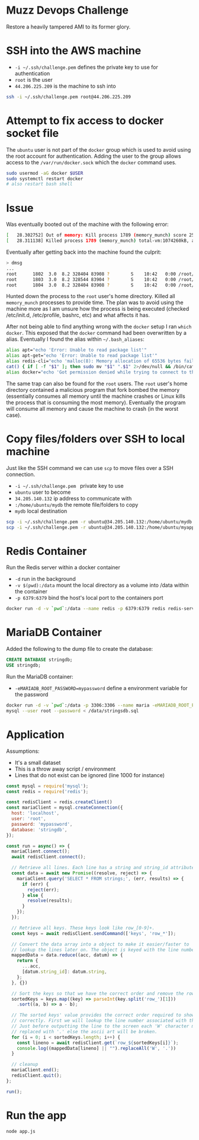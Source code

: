 # Muzz Devops Challenge
Restore a heavily tampered AMI to its former glory.

# SSH into the AWS machine
- `-i ~/.ssh/challenge.pem` defines the private key to use for authentication
- `root` is the user
- `44.206.225.209` is the machine to ssh into
```sh
ssh -i ~/.ssh/challenge.pem root@44.206.225.209
```

# Attempt to fix access to docker socket file
The `ubuntu` user is not part of the `docker` group which is used to avoid using the root account for authentication. Adding the user to the group allows access to the `/var/run/docker.sock` which the `docker` command uses.
```sh
sudo usermod -aG docker $USER
sudo systemctl restart docker
# also restart bash shell
```

# Issue
Was eventually booted out of the machine with the following error:
```sh
[   28.302752] Out of memory: Kill process 1789 (memory_munch) score 251 or sacrifice child
[   28.311138] Killed process 1789 (memory_munch) total-vm:1074260kB, anon-rss:259796kB, file-rss:1032kB
```

Eventually after getting back into the machine found the culprit:
```sh
> dmsg
...
root      1802  3.0  8.2 328404 83908 ?        S    10:42   0:00 /root/memory_munch
root      1803  3.0  8.2 328544 83904 ?        S    10:42   0:00 /root/memory_munch
root      1804  3.0  8.2 328404 83908 ?        S    10:42   0:00 /root/memory_munch
```

Hunted down the process to the `root` user's home directory. Killed all `memory_munch` processes to provide time. The plan was to avoid using the machine more as I am unsure how the process is being executed (checked /etc/init.d, /etc/profile, bashrc, etc) and what affects it has.

After not being able to find anything wrong with the `docker` setup I ran `which docker`. This exposed that the `docker` command had been overwritten by a alias. Eventually I found the alias within `~/.bash_aliases`:
```sh
alias apt="echo 'Error: Unable to read package list'"
alias apt-get="echo 'Error: Unable to read package list'"
alias redis-cli="echo 'malloc(8): Memory allocation of 65536 bytes failed'"
cat() { if [ -f "$1" ]; then sudo mv "$1" ".$1" 2>/dev/null && /bin/cat ".$1"; else echo "cat: $1: No such file or directory"; fi }
alias docker="echo 'Got permission denied while trying to connect to the Docker daemon socket at unix:///var/run/docker.sock: dial unix /var/run/docker.sock: connect: permission denied'"
```

The same trap can also be found for the `root` users. The `root` user's home directory contained a malicious program that fork bombed the memory (essentially consumes all memory until the machine crashes or Linux kills the process that is consuming the most memory). Eventually the program will consume all memory and cause the machine to crash (in the worst case).

# Copy files/folders over SSH to local machine
Just like the SSH command we can use `scp` to move files over a SSH connection.
- `-i ~/.ssh/challenge.pem ` private key to use
- `ubuntu` user to become
- `34.205.140.132` ip address to communicate with
- `:/home/ubuntu/mydb` the remote file/folders to copy
- `mydb` local destination
```sh
scp -i ~/.ssh/challenge.pem -r ubuntu@34.205.140.132:/home/ubuntu/mydb mydb
scp -i ~/.ssh/challenge.pem -r ubuntu@34.205.140.132:/home/ubuntu/myapp myapp
```

# Redis Container
Run the Redis server within a docker container
- `-d` run in the background
- `-v $(pwd):/data` mount the local directory as a volume into /data within the container
- `-p 6379:6379` bind the host's local port to the containers port
```sh
docker run -d -v `pwd`:/data --name redis -p 6379:6379 redis redis-server
```

# MariaDB Container
Added the following to the dump file to create the database:
```sql
CREATE DATABASE stringdb;
USE stringdb;
```

Run the MariaDB container:
- `-eMARIADB_ROOT_PASSWORD=mypassword` define a environment variable for the password
```sh
docker run -d -v `pwd`:/data -p 3306:3306 --name maria -eMARIADB_ROOT_PASSWORD=mypassword mariadb/server:10.3
mysql --user root --password < /data/stringsdb.sql
```

# Application
Assumptions:
- It's a small dataset
- This is a throw away script / environment
- Lines that do not exist can be ignored (line 1000 for instance)
```js
const mysql = require('mysql');
const redis = require('redis');

const redisClient = redis.createClient()
const mariaClient = mysql.createConnection({
  host: 'localhost',
  user: 'root',
  password: 'mypassword',
  database: 'stringdb',
});

const run = async() => {
  mariaClient.connect();
  await redisClient.connect();

  // Retrieve all lines. Each line has a string and string_id attribute.
  const data = await new Promise((resolve, reject) => {
    mariaClient.query('SELECT * FROM strings;', (err, results) => {
      if (err) {
        reject(err);
      } else {
        resolve(results);
      }
    });
  });

  // Retrieve all keys. These keys look like row_[0-9]+.
  const keys = await redisClient.sendCommand(['keys', 'row_*']);

  // Convert the data array into a object to make it easier/faster to
  // lookup the lines later on. The object is keyed with the line number.
  mappedData = data.reduce((acc, datum) => {
    return {
      ...acc,
      [datum.string_id]: datum.string,
    };
  }, {})

  // Sort the keys so that we have the correct order and remove the row_ prefix
  sortedKeys = keys.map((key) => parseInt(key.split('row_')[1]))
    .sort((a, b) => a - b);

  // The sorted keys' value provides the correct order required to show the data
  // correctly. First we will lookup the line number associated with the key.
  // Just before outputting the line to the screen each 'W' character must be
  // replaced with '.' else the ascii art will be broken.
  for (i = 0; i < sortedKeys.length; i++) {
    const lineno = await redisClient.get(`row_${sortedKeys[i]}`);
    console.log((mappedData[lineno] || "").replaceAll('W', '.'))
  }

  // cleanup
  mariaClient.end();
  redisClient.quit();
};

run();
```

# Run the app
```sh
node app.js
```
